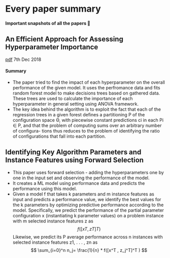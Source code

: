 

# Every paper summary

#### Important snapshots of all the papers :thought_balloon: 

## An Efficient Approach for Assessing Hyperparameter Importance 
[pdf](http://proceedings.mlr.press/v32/hutter14.pdf)
7th Dec 2018
#### Summary
- The paper tried to find the impact of each hyperparameter on the overall performance of the given model. It uses the perfromance data and fits random forest model to make decisions trees based on gathered data. These trees are used to calculate the importance of each hyperparameter in general setting using ANOVA framework.
- The key idea behind the algorithm is to exploit the fact that each of the regression trees in a given forest defines a partitioning P of the configuration space Θ, with piecewise constant predictions ci in each Pi ∈ P, and that the problem of computing sums over an arbitrary number of configura- tions thus reduces to the problem of identifying the ratio of configurations that fall into each partition.  

## Identifying Key Algorithm Parameters and Instance Features using Forward Selection

- This paper uses forward selection -  adding the hyperparameters one by one in the input set and observing the performance of the model. 
- It creates a ML model using performance data and predicts the performance using this model.
- Given a model f that takes k parameters and m instance features as input and predicts a performance value, we identify the best values for the k parameters by optimizing predictive performance according to the model. Specifically, we predict the performance of the partial parameter configuration x (instantiating k parameter values) on a problem instance with m selected instance features z as $$ f([x T , z T ] T ) $$  Likewise, we predict its P average performance across n instances with selected instance features z1, . . . , zn as $$ \sum_{i=0}^n  n_j= \frac{1}{n} * f([x^T , z_j^T]^T ) $$




<!--stackedit_data:
eyJoaXN0b3J5IjpbNTg1OTYyODkwLDYyNDY3OTc5MywtMTk2NT
E1NzM2NiwtMTgxMzQ2MDE3NiwtNTAwMTE1NDY1LC0yMjE1NjYy
ODJdfQ==
-->